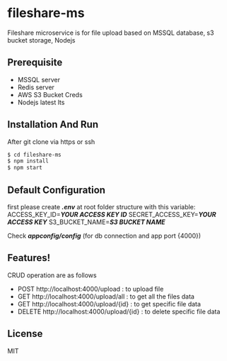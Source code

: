 # fileshare-ms
Fileshare microservice is for file upload based on MSSQL database, s3 bucket storage, Nodejs

## Prerequisite
  - MSSQL server
  - Redis server
  - AWS S3 Bucket Creds
  - Nodejs latest lts

## Installation And Run
 
After git clone via https or ssh
 ```sh
$ cd fileshare-ms
$ npm install
$ npm start
```

## Default Configuration
  
  first please create ***.env*** at root folder structure with this variable:
  ACCESS_KEY_ID=***YOUR ACCESS KEY ID***
  SECRET_ACCESS_KEY=***YOUR ACCESS KEY***
  S3_BUCKET_NAME=***S3 BUCKET NAME***
  
  Check ***appconfig/config*** (for db connection and app port {4000})

## Features!
CRUD operation are as follows
  - POST http://localhost:4000/upload : to upload file
  - GET http://localhost:4000/upload/all : to get all the files data
  - GET http://localhost:4000/upload/{id} : to get specific file data
  - DELETE http://localhost:4000/upload/{id} : to delete specific file data

License
----
MIT